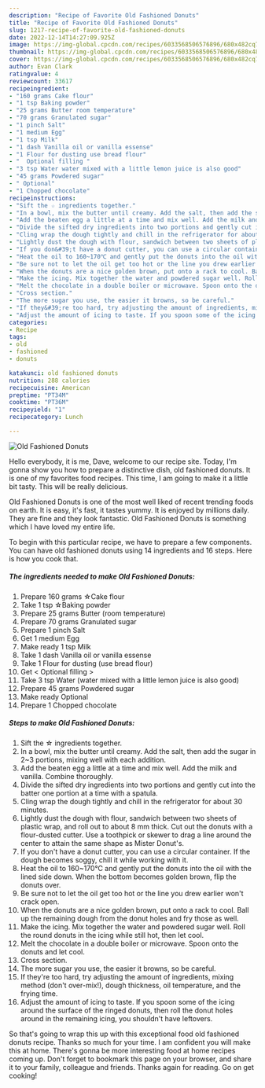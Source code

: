 ```yaml
---
description: "Recipe of Favorite Old Fashioned Donuts"
title: "Recipe of Favorite Old Fashioned Donuts"
slug: 1217-recipe-of-favorite-old-fashioned-donuts
date: 2022-12-14T14:27:09.925Z
image: https://img-global.cpcdn.com/recipes/6033568506576896/680x482cq70/old-fashioned-donuts-recipe-main-photo.jpg
thumbnail: https://img-global.cpcdn.com/recipes/6033568506576896/680x482cq70/old-fashioned-donuts-recipe-main-photo.jpg
cover: https://img-global.cpcdn.com/recipes/6033568506576896/680x482cq70/old-fashioned-donuts-recipe-main-photo.jpg
author: Evan Clark
ratingvalue: 4
reviewcount: 33617
recipeingredient:
- "160 grams Cake flour"
- "1 tsp Baking powder"
- "25 grams Butter room temperature"
- "70 grams Granulated sugar"
- "1 pinch Salt"
- "1 medium Egg"
- "1 tsp Milk"
- "1 dash Vanilla oil or vanilla essense"
- "1 Flour for dusting use bread flour"
- "  Optional filling "
- "3 tsp Water water mixed with a little lemon juice is also good"
- "45 grams Powdered sugar"
- " Optional"
- "1 Chopped chocolate"
recipeinstructions:
- "Sift the ☆ ingredients together."
- "In a bowl, mix the butter until creamy. Add the salt, then add the sugar in 2~3 portions, mixing well with each addition."
- "Add the beaten egg a little at a time and mix well. Add the milk and vanilla. Combine thoroughly."
- "Divide the sifted dry ingredients into two portions and gently cut into the batter one portion at a time with a spatula."
- "Cling wrap the dough tightly and chill in the refrigerator for about 30 minutes."
- "Lightly dust the dough with flour, sandwich between two sheets of plastic wrap, and roll out to about 8 mm thick. Cut out the donuts with a flour-dusted cutter. Use a toothpick or skewer to drag a line around the center to attain the same shape as Mister Donut&#39;s."
- "If you don&#39;t have a donut cutter, you can use a circular container. If the dough becomes soggy, chill it while working with it."
- "Heat the oil to 160~170℃ and gently put the donuts into the oil with the lined side down. When the bottom becomes golden brown, flip the donuts over."
- "Be sure not to let the oil get too hot or the line you drew earlier won&#39;t crack open."
- "When the donuts are a nice golden brown, put onto a rack to cool. Ball up the remaining dough from the donut holes and fry those as well."
- "Make the icing. Mix together the water and powdered sugar well. Roll the round donuts in the icing while still hot, then let cool."
- "Melt the chocolate in a double boiler or microwave. Spoon onto the donuts and let cool."
- "Cross section."
- "The more sugar you use, the easier it browns, so be careful."
- "If they&#39;re too hard, try adjusting the amount of ingredients, mixing method (don&#39;t over-mix!), dough thickness, oil temperature, and the frying time."
- "Adjust the amount of icing to taste. If you spoon some of the icing around the surface of the ringed donuts, then roll the donut holes around in the remaining icing, you shouldn&#39;t have leftovers."
categories:
- Recipe
tags:
- old
- fashioned
- donuts

katakunci: old fashioned donuts 
nutrition: 288 calories
recipecuisine: American
preptime: "PT34M"
cooktime: "PT36M"
recipeyield: "1"
recipecategory: Lunch

---
```



![Old Fashioned Donuts](https://img-global.cpcdn.com/recipes/6033568506576896/680x482cq70/old-fashioned-donuts-recipe-main-photo.jpg)

Hello everybody, it is me, Dave, welcome to our recipe site. Today, I'm gonna show you how to prepare a distinctive dish, old fashioned donuts. It is one of my favorites food recipes. This time, I am going to make it a little bit tasty. This will be really delicious.



Old Fashioned Donuts is one of the most well liked of recent trending foods on earth. It is easy, it's fast, it tastes yummy. It is enjoyed by millions daily. They are fine and they look fantastic. Old Fashioned Donuts is something which I have loved my entire life.


To begin with this particular recipe, we have to prepare a few components. You can have old fashioned donuts using 14 ingredients and 16 steps. Here is how you cook that.

<!--inarticleads1-->

##### The ingredients needed to make Old Fashioned Donuts:

1. Prepare 160 grams ☆Cake flour
1. Take 1 tsp ☆Baking powder
1. Prepare 25 grams Butter (room temperature)
1. Prepare 70 grams Granulated sugar
1. Prepare 1 pinch Salt
1. Get 1 medium Egg
1. Make ready 1 tsp Milk
1. Take 1 dash Vanilla oil or vanilla essense
1. Take 1 Flour for dusting (use bread flour)
1. Get  &lt; Optional filling &gt;
1. Take 3 tsp Water (water mixed with a little lemon juice is also good)
1. Prepare 45 grams Powdered sugar
1. Make ready  Optional
1. Prepare 1 Chopped chocolate




<!--inarticleads2-->

##### Steps to make Old Fashioned Donuts:

1. Sift the ☆ ingredients together.
1. In a bowl, mix the butter until creamy. Add the salt, then add the sugar in 2~3 portions, mixing well with each addition.
1. Add the beaten egg a little at a time and mix well. Add the milk and vanilla. Combine thoroughly.
1. Divide the sifted dry ingredients into two portions and gently cut into the batter one portion at a time with a spatula.
1. Cling wrap the dough tightly and chill in the refrigerator for about 30 minutes.
1. Lightly dust the dough with flour, sandwich between two sheets of plastic wrap, and roll out to about 8 mm thick. Cut out the donuts with a flour-dusted cutter. Use a toothpick or skewer to drag a line around the center to attain the same shape as Mister Donut&#39;s.
1. If you don&#39;t have a donut cutter, you can use a circular container. If the dough becomes soggy, chill it while working with it.
1. Heat the oil to 160~170℃ and gently put the donuts into the oil with the lined side down. When the bottom becomes golden brown, flip the donuts over.
1. Be sure not to let the oil get too hot or the line you drew earlier won&#39;t crack open.
1. When the donuts are a nice golden brown, put onto a rack to cool. Ball up the remaining dough from the donut holes and fry those as well.
1. Make the icing. Mix together the water and powdered sugar well. Roll the round donuts in the icing while still hot, then let cool.
1. Melt the chocolate in a double boiler or microwave. Spoon onto the donuts and let cool.
1. Cross section.
1. The more sugar you use, the easier it browns, so be careful.
1. If they&#39;re too hard, try adjusting the amount of ingredients, mixing method (don&#39;t over-mix!), dough thickness, oil temperature, and the frying time.
1. Adjust the amount of icing to taste. If you spoon some of the icing around the surface of the ringed donuts, then roll the donut holes around in the remaining icing, you shouldn&#39;t have leftovers.




So that's going to wrap this up with this exceptional food old fashioned donuts recipe. Thanks so much for your time. I am confident you will make this at home. There's gonna be more interesting food at home recipes coming up. Don't forget to bookmark this page on your browser, and share it to your family, colleague and friends. Thanks again for reading. Go on get cooking!
